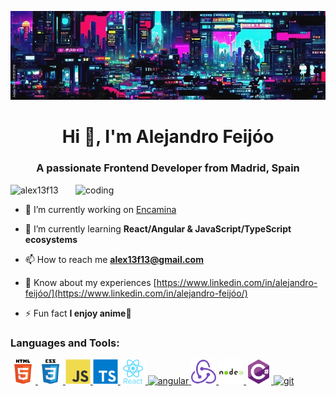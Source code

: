 ![logo](https://github.com/Alex13f13/Alex13f13/blob/main/banner.jpg)
<h1 align="center">Hi 👋, I'm Alejandro Feijóo</h1>
<h3 align="center">A passionate Frontend Developer from Madrid, Spain</h3>

<img align="right" alt="coding" width="400" src="https://user-images.githubusercontent.com/46814661/190852208-97aee2a8-8a0b-4de1-8eb0-56906e5d6dad.png">

<p align="left"> <img src="https://komarev.com/ghpvc/?username=alex13f13&label=Profile%20views&color=0e75b6&style=flat" alt="alex13f13" /> </p>

- 🔭 I’m currently working on [Encamina](https://www.encamina.com)

- 🌱 I’m currently learning **React/Angular & JavaScript/TypeScript ecosystems**

- 📫 How to reach me **alex13f13@gmail.com**

- 📄 Know about my experiences [https://www.linkedin.com/in/alejandro-feijóo/](https://www.linkedin.com/in/alejandro-feijóo/)

- ⚡ Fun fact **I enjoy anime🎌**

<h3 align="left">Languages and Tools:</h3>
<p align="left"> 
  <a href="https://www.w3.org/html/" target="_blank" rel="noreferrer"> <img src="https://raw.githubusercontent.com/devicons/devicon/master/icons/html5/html5-original-wordmark.svg" alt="html5" width="40" height="40"/> </a>
  <a href="https://www.w3schools.com/css/" target="_blank" rel="noreferrer"> <img src="https://raw.githubusercontent.com/devicons/devicon/master/icons/css3/css3-original-wordmark.svg" alt="css3" width="40" height="40"/> </a> 
  <a href="https://developer.mozilla.org/en-US/docs/Web/JavaScript" target="_blank" rel="noreferrer"> <img src="https://raw.githubusercontent.com/devicons/devicon/master/icons/javascript/javascript-original.svg" alt="javascript" width="40" height="40"/> </a>
  <a href="https://www.typescriptlang.org/" target="_blank" rel="noreferrer"> <img src="https://raw.githubusercontent.com/devicons/devicon/master/icons/typescript/typescript-original.svg" alt="typescript" width="40" height="40"/> </a> 
  <a href="https://reactjs.org/" target="_blank" rel="noreferrer"> <img src="https://raw.githubusercontent.com/devicons/devicon/master/icons/react/react-original-wordmark.svg" alt="react" width="40" height="40"/> </a>
  <a href="https://angular.io" target="_blank" rel="noreferrer"> <img src="https://angular.io/assets/images/logos/angular/angular.svg" alt="angular" width="40" height="40"/> </a>
  <a href="https://redux.js.org" target="_blank" rel="noreferrer"> <img src="https://raw.githubusercontent.com/devicons/devicon/master/icons/redux/redux-original.svg" alt="redux" width="40" height="40"/> </a> 
  <a href="https://nodejs.org" target="_blank" rel="noreferrer"> <img src="https://raw.githubusercontent.com/devicons/devicon/master/icons/nodejs/nodejs-original-wordmark.svg" alt="nodejs" width="40" height="40"/> </a>  
  <a href="https://www.w3schools.com/cs/" target="_blank" rel="noreferrer"> <img src="https://raw.githubusercontent.com/devicons/devicon/master/icons/csharp/csharp-original.svg" alt="csharp" width="40" height="40"/> </a> 
  <a href="https://git-scm.com/" target="_blank" rel="noreferrer"> <img src="https://www.vectorlogo.zone/logos/git-scm/git-scm-icon.svg" alt="git" width="40" height="40"/> </a>
</p>
